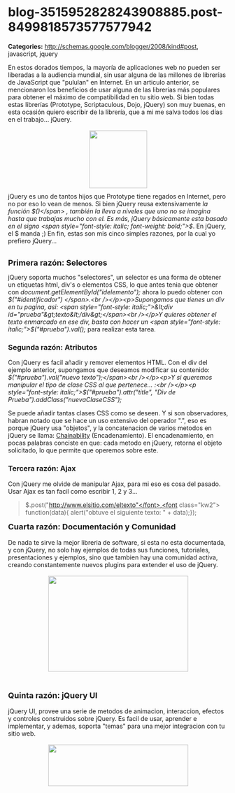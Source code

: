 # blog-3515952828243908885.post-8499818573577577942

**Categories:** http://schemas.google.com/blogger/2008/kind#post, javascript, jquery

En estos dorados tiempos, la mayoría de aplicaciones web no pueden ser
      liberadas a la audiencia mundial, sin usar alguna de las millones de librerías de JavaScript
      que "pululan" en Internet. En un articulo anterior, se mencionaron los beneficios de usar
      alguna de las librerías más populares para obtener el máximo de compatibilidad en tu sitio
      web. Si bien todas estas librerías (Prototype, Scriptaculous, Dojo, jQuery) son muy buenas, en
      esta ocasión quiero escribir de la librería, que a mi me salva todos los días en el trabajo...
      jQuery.<br /><br /><a onblur="try {parent.deselectBloggerImageGracefully();}
      catch(e) {}"
      href="http://3.bp.blogspot.com/_ayvorITawE4/SkD8ZuQG_JI/AAAAAAAACDg/33VKLTOS9xM/s1600-h/jquery-logo.gif"><img
      style="margin: 0px auto 10px; display: block; text-align: center; cursor: pointer; width:
      132px; height: 132px;"
      src="http://3.bp.blogspot.com/_ayvorITawE4/SkD8ZuQG_JI/AAAAAAAACDg/33VKLTOS9xM/s320/jquery-logo.gif"
      alt="" id="BLOGGER_PHOTO_ID_5350553876158676114" border="0"></a> jQuery es uno de
      tantos hijos que Prototype tiene regados en Internet, pero no por eso lo vean de menos. Si
      bien jQuery reusa extensivamente <span style="font-style: italic;">la función
      $()</span> , también la lleva a niveles que uno no se imagina hasta que trabajas mucho
      con el. Es más, jQuery básicamente esta basado en el signo <span style="font-style: italic;
      font-weight: bold;">$</span>. En jQuery, el $ manda ;) En fin, estas son mis cinco
      simples razones, por la cual yo prefiero jQuery...<br /><br /><div
      class="post"><font style="font-weight: bold;" size="4">Primera razón:
      Selectores</font><br /><p>jQuery soporta muchos "selectores", un selector es
      una forma de obtener un etiquetas html, div's o elementos CSS, lo que antes tenia que obtener
      con <span style="font-style:
      italic;">document.getElementById("idelemento");</span> ahora lo puedo obtener con
      <span style="font-style: italic;">$("#identificador") </span>.<br
      /></p><p>Supongamos que tienes un div en tu pagina, asi: <span
      style="font-style: italic;">&lt;div
      id="prueba"&gt;texto&lt;/div&gt;</span><br /></p>Y quieres
      obtener el texto enmarcado en ese div, basta con hacer un <span style="font-style:
      italic;">$("#prueba").val();</span> para realizar esta tarea.<br
      /><p></p> <h3>Segunda razón: Atributos<br /></h3>
      <p>Con jQuery es facil añadir y remover elementos HTML. Con el div del ejemplo anterior,
      supongamos que deseamos modificar su contenido:<br /><span style="font-style:
      italic;">$("#prueba").val("nuevo texto");</span><br /></p><p>Y si
      queremos manipular el tipo de clase CSS al que pertenece... :<br /></p><p
      style="font-style: italic;">$<font class="br0">(</font><font
      class="st0">"#prueba"</font><font class="br0">)</font>.<font
      class="me1">attr</font><font class="br0">(</font><font
      class="st0">"title"</font>, <font class="st0">"Div de
      Prueba"</font><font class="br0">)</font>.<font
      class="me1">addClass</font><font class="br0">(</font><font
      class="st0">"nuevaClaseCSS"</font><font class="br0">);</font></p>
      <p>Se puede añadir tantas clases CSS como se deseen. Y si son observadores, habran
      notado que se hace un uso extensivo del operador ".", eso es porque jQuery usa "objetos", y la
      concatenacion de varios metodos en jQuery se llama: <a
      href="http://blogs.telerik.com/supportdept/posts/09-02-06/chainability_the_magic_of_jquery.aspx">Chainability</a>
      (Encadenamiento). El encadenamiento, en pocas palabras conciste en que: cada metodo en jQuery,
      retorna el objeto solicitado, lo que permite que operemos sobre este.<br /></p>
      <h3>Tercera razón: Ajax<br /></h3> <p>Con jQuery me olvide de
      manipular Ajax, para mi eso es cosa del pasado. Usar Ajax es tan facil como escribir 1, 2 y
      3... <br /></p><p style="font-style:
      italic;"></p><blockquote>$.<font class="me1">post</font><font
      class="br0">(</font><font
      class="st0">"http://www.elsitio.com/eltexto"</font>,<font class="kw2">
      function</font><font class="br0">(data</font><font
      class="br0">)</font><font class="br0">{</font><font class="kw3">
      alert</font><font class="br0">(</font><font class="st0">"obtuve el
      siguiente texto: "</font> + data<font class="br0">)</font>;<font
      class="br0">})</font>;</blockquote><p></p> </div><font
      size="4"><font style="font-weight: bold;">Cuarta razón: Documentación y
      Comunidad</font></font><br /><br />De nada te sirve la mejor libreria
      de software, si esta no esta documentada, y con jQuery, no solo hay ejemplos de todas sus
      funciones, tutoriales, presentaciones y ejemplos, sino que tambien hay una comunidad activa,
      creando constantemente nuevos plugins para extender el uso de jQuery.<br /><br
      /><a onblur="try {parent.deselectBloggerImageGracefully();} catch(e) {}"
      href="http://3.bp.blogspot.com/_ayvorITawE4/SkD8Z2oZCgI/AAAAAAAACDw/FuFLvnTTjXQ/s1600-h/jquery12_colorcharge.png"><img
      style="margin: 0px auto 10px; display: block; text-align: center; cursor: pointer; width:
      320px; height: 219px;"
      src="http://3.bp.blogspot.com/_ayvorITawE4/SkD8Z2oZCgI/AAAAAAAACDw/FuFLvnTTjXQ/s320/jquery12_colorcharge.png"
      alt="" id="BLOGGER_PHOTO_ID_5350553878408006146" border="0"></a><br /><br
      /><font size="4"><font style="font-weight: bold;">Quinta razón: jQuery
      UI</font></font><br /><br />jQuery UI, provee una serie de metodos de
      animacion, interaccion, efectos y controles construidos sobre jQuery. Es facil de usar,
      aprender e implementar, y ademas, soporta "temas" para una mejor integracion con tu sitio
      web.<br /><br /><a onblur="try {parent.deselectBloggerImageGracefully();}
      catch(e) {}"
      href="http://3.bp.blogspot.com/_ayvorITawE4/SkD8ZxsxG1I/AAAAAAAACDo/poR6fdeUVlc/s1600-h/jquery_ui_logo.png"><img
      style="margin: 0px auto 10px; display: block; text-align: center; cursor: pointer; width:
      320px; height: 95px;"
      src="http://3.bp.blogspot.com/_ayvorITawE4/SkD8ZxsxG1I/AAAAAAAACDo/poR6fdeUVlc/s320/jquery_ui_logo.png"
      alt="" id="BLOGGER_PHOTO_ID_5350553877084183378" border="0"></a><br /><br
      /><br />